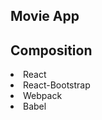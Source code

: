 ## Movie App

## Composition
<li> React </li>
<li> React-Bootstrap </li>
<li> Webpack </li>
<li> Babel </li>
